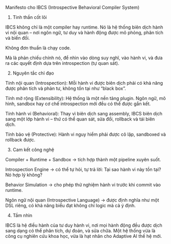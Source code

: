 Manifesto cho IBCS (Introspective Behavioral Compiler System)
1. Tinh thần cốt lõi

IBCS không chỉ là một compiler hay runtime. Nó là hệ thống biên dịch hành vi nội quan – nơi ngôn ngữ, tư duy và hành động được mô phỏng, phân tích và biến đổi.

Không đơn thuần là chạy code.

Mà là phản chiếu chính nó, để nhìn vào dòng suy nghĩ, vào hành vi, và đưa ra các quyết định dựa trên introspection (tự quan sát).

2. Nguyên tắc chỉ đạo

Tính nội quan (Introspection): Mỗi hành vi được biên dịch phải có khả năng được phân tích và phản tư, không tồn tại như “black box”.

Tính mở rộng (Extensibility): Hệ thống là một nền tảng plugin. Ngôn ngữ, mô hình, sandbox hay cơ chế introspection mới đều có thể được gắn kết.

Tính hành vi (Behavioral): Thay vì biên dịch sang assembly, IBCS biên dịch sang một lớp hành vi – thứ có thể quan sát, sửa đổi, rollback và tái biên dịch.

Tính bảo vệ (Protective): Hành vi nguy hiểm phải được cô lập, sandboxed và rollback được.

3. Cam kết công nghệ

Compiler + Runtime + Sandbox → tích hợp thành một pipeline xuyên suốt.

Introspection Engine → có thể tự hỏi, tự trả lời: Tại sao hành vi này tồn tại? Nó hợp lý không?

Behavior Simulation → cho phép thử nghiệm hành vi trước khi commit vào runtime.

Ngôn ngữ nội quan (Introspective Language) → được định nghĩa như một DSL riêng, có khả năng biểu đạt không chỉ logic mà cả ý định.

4. Tầm nhìn

IBCS là hệ điều hành của tư duy hành vi, nơi mọi hành động đều được dịch sang dạng có thể phân tích, dự đoán, và sửa chữa.
Một hệ thống vừa là công cụ nghiên cứu khoa học, vừa là hạt nhân cho Adaptive AI thế hệ mới.
